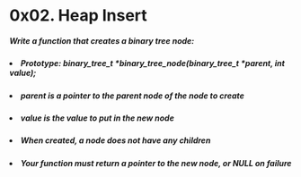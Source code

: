 # 0x02. Heap Insert

##### Write a function that creates a binary tree node:

##### <li>Prototype: binary_tree_t *binary_tree_node(binary_tree_t *parent, int value);</li>
##### <li>parent is a pointer to the parent node of the node to create</li>
##### <li>value is the value to put in the new node</li>
##### <li>When created, a node does not have any children</li>
##### <li>Your function must return a pointer to the new node, or NULL on failure</li>